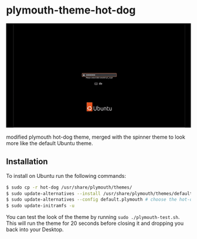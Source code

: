 # plymouth-theme-hot-dog

![hot-dog](hot-dog.gif)

modified plymouth hot-dog theme, merged with the spinner theme to look more like the default Ubuntu theme.

## Installation

To install on Ubuntu run the following commands:

``` bash
$ sudo cp -r hot-dog /usr/share/plymouth/themes/
$ sudo update-alternatives --install /usr/share/plymouth/themes/default.plymouth default.plymouth /usr/share/plymouth/themes/hot-dog/hot-dog.plymouth 100
$ sudo update-alternatives --config default.plymouth # choose the hot-dog theme with the number
$ sudo update-initramfs -u
```

You can test the look of the theme by running `sudo ./plymouth-test.sh`. This will run the theme for 20 seconds before closing it and dropping you back into your Desktop.

